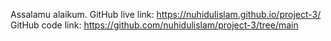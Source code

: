 Assalamu alaikum.
GitHub live link: https://nuhidulislam.github.io/project-3/
GitHub code link: https://github.com/nuhidulislam/project-3/tree/main

